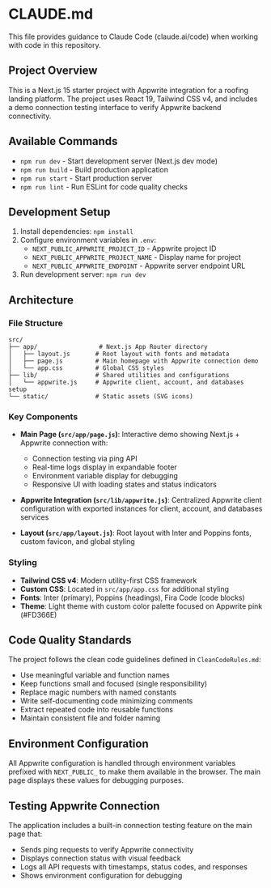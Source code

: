 # CLAUDE.md

This file provides guidance to Claude Code (claude.ai/code) when working with code in this repository.

## Project Overview

This is a Next.js 15 starter project with Appwrite integration for a roofing landing platform. The project uses React 19, Tailwind CSS v4, and includes a demo connection testing interface to verify Appwrite backend connectivity.

## Available Commands

- `npm run dev` - Start development server (Next.js dev mode)
- `npm run build` - Build production application
- `npm run start` - Start production server
- `npm run lint` - Run ESLint for code quality checks

## Development Setup

1. Install dependencies: `npm install`
2. Configure environment variables in `.env`:
   - `NEXT_PUBLIC_APPWRITE_PROJECT_ID` - Appwrite project ID
   - `NEXT_PUBLIC_APPWRITE_PROJECT_NAME` - Display name for project
   - `NEXT_PUBLIC_APPWRITE_ENDPOINT` - Appwrite server endpoint URL
3. Run development server: `npm run dev`

## Architecture

### File Structure
```
src/
├── app/                 # Next.js App Router directory
│   ├── layout.js       # Root layout with fonts and metadata
│   ├── page.js         # Main homepage with Appwrite connection demo
│   └── app.css         # Global CSS styles
├── lib/                # Shared utilities and configurations
│   └── appwrite.js     # Appwrite client, account, and databases setup
└── static/             # Static assets (SVG icons)
```

### Key Components

- **Main Page (`src/app/page.js`)**: Interactive demo showing Next.js + Appwrite connection with:
  - Connection testing via ping API
  - Real-time logs display in expandable footer
  - Environment variable display for debugging
  - Responsive UI with loading states and status indicators

- **Appwrite Integration (`src/lib/appwrite.js`)**: Centralized Appwrite client configuration with exported instances for client, account, and databases services

- **Layout (`src/app/layout.js`)**: Root layout with Inter and Poppins fonts, custom favicon, and global styling

### Styling

- **Tailwind CSS v4**: Modern utility-first CSS framework
- **Custom CSS**: Located in `src/app/app.css` for additional styling
- **Fonts**: Inter (primary), Poppins (headings), Fira Code (code blocks)
- **Theme**: Light theme with custom color palette focused on Appwrite pink (#FD366E)

## Code Quality Standards

The project follows the clean code guidelines defined in `CleanCodeRules.md`:
- Use meaningful variable and function names
- Keep functions small and focused (single responsibility)
- Replace magic numbers with named constants
- Write self-documenting code minimizing comments
- Extract repeated code into reusable functions
- Maintain consistent file and folder naming

## Environment Configuration

All Appwrite configuration is handled through environment variables prefixed with `NEXT_PUBLIC_` to make them available in the browser. The main page displays these values for debugging purposes.

## Testing Appwrite Connection

The application includes a built-in connection testing feature on the main page that:
- Sends ping requests to verify Appwrite connectivity
- Displays connection status with visual feedback
- Logs all API requests with timestamps, status codes, and responses
- Shows environment configuration for debugging